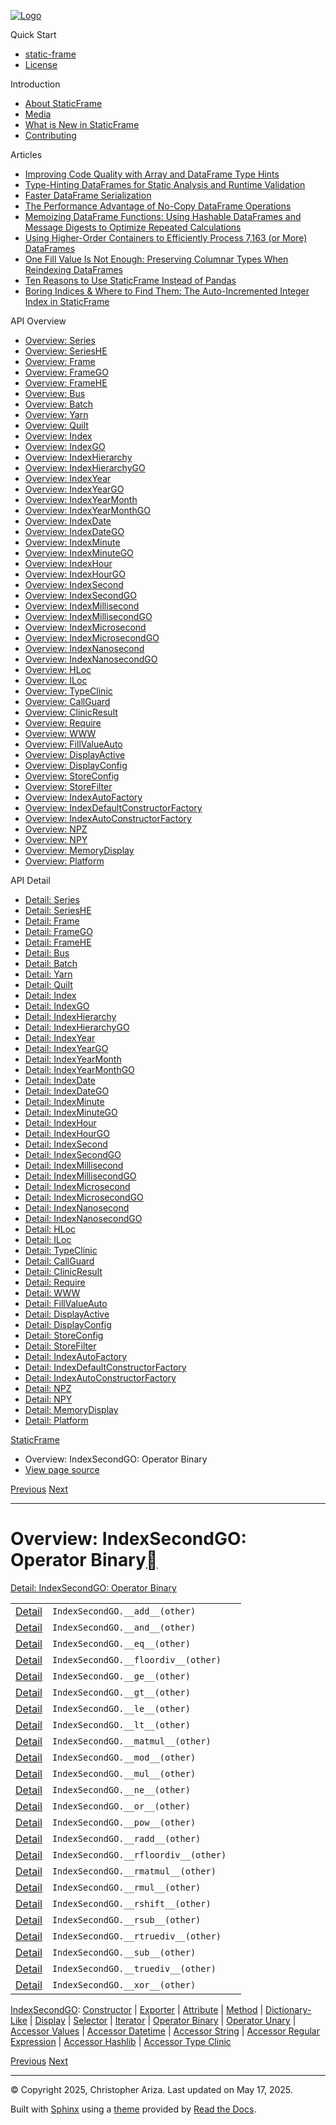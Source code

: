 [![Logo](../_static/sf-logo-web_icon-small.png)](../index.md)

Quick Start

* [static-frame](../readme.md)
* [License](../license.md)

Introduction

* [About StaticFrame](../intro.md)
* [Media](../intro.md#media)
* [What is New in StaticFrame](../new.md)
* [Contributing](../contributing.md)

Articles

* [Improving Code Quality with Array and DataFrame Type Hints](../articles/guard.md)
* [Type-Hinting DataFrames for Static Analysis and Runtime Validation](../articles/ftyping.md)
* [Faster DataFrame Serialization](../articles/serialize.md)
* [The Performance Advantage of No-Copy DataFrame Operations](../articles/no_copy.md)
* [Memoizing DataFrame Functions: Using Hashable DataFrames and Message Digests to Optimize Repeated Calculations](../articles/hash.md)
* [Using Higher-Order Containers to Efficiently Process 7,163 (or More) DataFrames](../articles/uhoc.md)
* [One Fill Value Is Not Enough: Preserving Columnar Types When Reindexing DataFrames](../articles/fill_value.md)
* [Ten Reasons to Use StaticFrame Instead of Pandas](../articles/upgrade.md)
* [Boring Indices & Where to Find Them: The Auto-Incremented Integer Index in StaticFrame](../articles/aiii.md)

API Overview

* [Overview: Series](series.md)
* [Overview: SeriesHE](series_he.md)
* [Overview: Frame](frame.md)
* [Overview: FrameGO](frame_go.md)
* [Overview: FrameHE](frame_he.md)
* [Overview: Bus](bus.md)
* [Overview: Batch](batch.md)
* [Overview: Yarn](yarn.md)
* [Overview: Quilt](quilt.md)
* [Overview: Index](index.md)
* [Overview: IndexGO](index_go.md)
* [Overview: IndexHierarchy](index_hierarchy.md)
* [Overview: IndexHierarchyGO](index_hierarchy_go.md)
* [Overview: IndexYear](index_year.md)
* [Overview: IndexYearGO](index_year_go.md)
* [Overview: IndexYearMonth](index_year_month.md)
* [Overview: IndexYearMonthGO](index_year_month_go.md)
* [Overview: IndexDate](index_date.md)
* [Overview: IndexDateGO](index_date_go.md)
* [Overview: IndexMinute](index_minute.md)
* [Overview: IndexMinuteGO](index_minute_go.md)
* [Overview: IndexHour](index_hour.md)
* [Overview: IndexHourGO](index_hour_go.md)
* [Overview: IndexSecond](index_second.md)
* [Overview: IndexSecondGO](index_second_go.md)
* [Overview: IndexMillisecond](index_millisecond.md)
* [Overview: IndexMillisecondGO](index_millisecond_go.md)
* [Overview: IndexMicrosecond](index_microsecond.md)
* [Overview: IndexMicrosecondGO](index_microsecond_go.md)
* [Overview: IndexNanosecond](index_nanosecond.md)
* [Overview: IndexNanosecondGO](index_nanosecond_go.md)
* [Overview: HLoc](hloc.md)
* [Overview: ILoc](iloc.md)
* [Overview: TypeClinic](type_clinic.md)
* [Overview: CallGuard](call_guard.md)
* [Overview: ClinicResult](clinic_result.md)
* [Overview: Require](require.md)
* [Overview: WWW](www.md)
* [Overview: FillValueAuto](fill_value_auto.md)
* [Overview: DisplayActive](display_active.md)
* [Overview: DisplayConfig](display_config.md)
* [Overview: StoreConfig](store_config.md)
* [Overview: StoreFilter](store_filter.md)
* [Overview: IndexAutoFactory](index_auto_factory.md)
* [Overview: IndexDefaultConstructorFactory](index_default_constructor_factory.md)
* [Overview: IndexAutoConstructorFactory](index_auto_constructor_factory.md)
* [Overview: NPZ](npz.md)
* [Overview: NPY](npy.md)
* [Overview: MemoryDisplay](memory_display.md)
* [Overview: Platform](platform.md)

API Detail

* [Detail: Series](../api_detail/series.md)
* [Detail: SeriesHE](../api_detail/series_he.md)
* [Detail: Frame](../api_detail/frame.md)
* [Detail: FrameGO](../api_detail/frame_go.md)
* [Detail: FrameHE](../api_detail/frame_he.md)
* [Detail: Bus](../api_detail/bus.md)
* [Detail: Batch](../api_detail/batch.md)
* [Detail: Yarn](../api_detail/yarn.md)
* [Detail: Quilt](../api_detail/quilt.md)
* [Detail: Index](../api_detail/index.md)
* [Detail: IndexGO](../api_detail/index_go.md)
* [Detail: IndexHierarchy](../api_detail/index_hierarchy.md)
* [Detail: IndexHierarchyGO](../api_detail/index_hierarchy_go.md)
* [Detail: IndexYear](../api_detail/index_year.md)
* [Detail: IndexYearGO](../api_detail/index_year_go.md)
* [Detail: IndexYearMonth](../api_detail/index_year_month.md)
* [Detail: IndexYearMonthGO](../api_detail/index_year_month_go.md)
* [Detail: IndexDate](../api_detail/index_date.md)
* [Detail: IndexDateGO](../api_detail/index_date_go.md)
* [Detail: IndexMinute](../api_detail/index_minute.md)
* [Detail: IndexMinuteGO](../api_detail/index_minute_go.md)
* [Detail: IndexHour](../api_detail/index_hour.md)
* [Detail: IndexHourGO](../api_detail/index_hour_go.md)
* [Detail: IndexSecond](../api_detail/index_second.md)
* [Detail: IndexSecondGO](../api_detail/index_second_go.md)
* [Detail: IndexMillisecond](../api_detail/index_millisecond.md)
* [Detail: IndexMillisecondGO](../api_detail/index_millisecond_go.md)
* [Detail: IndexMicrosecond](../api_detail/index_microsecond.md)
* [Detail: IndexMicrosecondGO](../api_detail/index_microsecond_go.md)
* [Detail: IndexNanosecond](../api_detail/index_nanosecond.md)
* [Detail: IndexNanosecondGO](../api_detail/index_nanosecond_go.md)
* [Detail: HLoc](../api_detail/hloc.md)
* [Detail: ILoc](../api_detail/iloc.md)
* [Detail: TypeClinic](../api_detail/type_clinic.md)
* [Detail: CallGuard](../api_detail/call_guard.md)
* [Detail: ClinicResult](../api_detail/clinic_result.md)
* [Detail: Require](../api_detail/require.md)
* [Detail: WWW](../api_detail/www.md)
* [Detail: FillValueAuto](../api_detail/fill_value_auto.md)
* [Detail: DisplayActive](../api_detail/display_active.md)
* [Detail: DisplayConfig](../api_detail/display_config.md)
* [Detail: StoreConfig](../api_detail/store_config.md)
* [Detail: StoreFilter](../api_detail/store_filter.md)
* [Detail: IndexAutoFactory](../api_detail/index_auto_factory.md)
* [Detail: IndexDefaultConstructorFactory](../api_detail/index_default_constructor_factory.md)
* [Detail: IndexAutoConstructorFactory](../api_detail/index_auto_constructor_factory.md)
* [Detail: NPZ](../api_detail/npz.md)
* [Detail: NPY](../api_detail/npy.md)
* [Detail: MemoryDisplay](../api_detail/memory_display.md)
* [Detail: Platform](../api_detail/platform.md)

[StaticFrame](../index.md)

* Overview: IndexSecondGO: Operator Binary
* [View page source](../_sources/api_overview/index_second_go-operator_binary.rst.txt)

[Previous](index_second_go-iterator.md "Overview: IndexSecondGO: Iterator")
[Next](index_second_go-operator_unary.md "Overview: IndexSecondGO: Operator Unary")

---

# Overview: IndexSecondGO: Operator Binary[](#overview-indexsecondgo-operator-binary "Link to this heading")

[Detail: IndexSecondGO: Operator Binary](../api_detail/index_second_go-operator_binary.md#api-detail-indexsecondgo-operator-binary)

|  |  |  |
| --- | --- | --- |
| [Detail](../api_detail/index_second_go-operator_binary.md#api-sig-indexsecondgo-add) | `IndexSecondGO.__add__(other)` |  |
| [Detail](../api_detail/index_second_go-operator_binary.md#api-sig-indexsecondgo-and) | `IndexSecondGO.__and__(other)` |  |
| [Detail](../api_detail/index_second_go-operator_binary.md#api-sig-indexsecondgo-eq) | `IndexSecondGO.__eq__(other)` |  |
| [Detail](../api_detail/index_second_go-operator_binary.md#api-sig-indexsecondgo-floordiv) | `IndexSecondGO.__floordiv__(other)` |  |
| [Detail](../api_detail/index_second_go-operator_binary.md#api-sig-indexsecondgo-ge) | `IndexSecondGO.__ge__(other)` |  |
| [Detail](../api_detail/index_second_go-operator_binary.md#api-sig-indexsecondgo-gt) | `IndexSecondGO.__gt__(other)` |  |
| [Detail](../api_detail/index_second_go-operator_binary.md#api-sig-indexsecondgo-le) | `IndexSecondGO.__le__(other)` |  |
| [Detail](../api_detail/index_second_go-operator_binary.md#api-sig-indexsecondgo-lt) | `IndexSecondGO.__lt__(other)` |  |
| [Detail](../api_detail/index_second_go-operator_binary.md#api-sig-indexsecondgo-matmul) | `IndexSecondGO.__matmul__(other)` |  |
| [Detail](../api_detail/index_second_go-operator_binary.md#api-sig-indexsecondgo-mod) | `IndexSecondGO.__mod__(other)` |  |
| [Detail](../api_detail/index_second_go-operator_binary.md#api-sig-indexsecondgo-mul) | `IndexSecondGO.__mul__(other)` |  |
| [Detail](../api_detail/index_second_go-operator_binary.md#api-sig-indexsecondgo-ne) | `IndexSecondGO.__ne__(other)` |  |
| [Detail](../api_detail/index_second_go-operator_binary.md#api-sig-indexsecondgo-or) | `IndexSecondGO.__or__(other)` |  |
| [Detail](../api_detail/index_second_go-operator_binary.md#api-sig-indexsecondgo-pow) | `IndexSecondGO.__pow__(other)` |  |
| [Detail](../api_detail/index_second_go-operator_binary.md#api-sig-indexsecondgo-radd) | `IndexSecondGO.__radd__(other)` |  |
| [Detail](../api_detail/index_second_go-operator_binary.md#api-sig-indexsecondgo-rfloordiv) | `IndexSecondGO.__rfloordiv__(other)` |  |
| [Detail](../api_detail/index_second_go-operator_binary.md#api-sig-indexsecondgo-rmatmul) | `IndexSecondGO.__rmatmul__(other)` |  |
| [Detail](../api_detail/index_second_go-operator_binary.md#api-sig-indexsecondgo-rmul) | `IndexSecondGO.__rmul__(other)` |  |
| [Detail](../api_detail/index_second_go-operator_binary.md#api-sig-indexsecondgo-rshift) | `IndexSecondGO.__rshift__(other)` |  |
| [Detail](../api_detail/index_second_go-operator_binary.md#api-sig-indexsecondgo-rsub) | `IndexSecondGO.__rsub__(other)` |  |
| [Detail](../api_detail/index_second_go-operator_binary.md#api-sig-indexsecondgo-rtruediv) | `IndexSecondGO.__rtruediv__(other)` |  |
| [Detail](../api_detail/index_second_go-operator_binary.md#api-sig-indexsecondgo-sub) | `IndexSecondGO.__sub__(other)` |  |
| [Detail](../api_detail/index_second_go-operator_binary.md#api-sig-indexsecondgo-truediv) | `IndexSecondGO.__truediv__(other)` |  |
| [Detail](../api_detail/index_second_go-operator_binary.md#api-sig-indexsecondgo-xor) | `IndexSecondGO.__xor__(other)` |  |

[IndexSecondGO](index_second_go.md#api-overview-indexsecondgo): [Constructor](index_second_go-constructor.md#api-overview-indexsecondgo-constructor) | [Exporter](index_second_go-exporter.md#api-overview-indexsecondgo-exporter) | [Attribute](index_second_go-attribute.md#api-overview-indexsecondgo-attribute) | [Method](index_second_go-method.md#api-overview-indexsecondgo-method) | [Dictionary-Like](index_second_go-dictionary_like.md#api-overview-indexsecondgo-dictionary-like) | [Display](index_second_go-display.md#api-overview-indexsecondgo-display) | [Selector](index_second_go-selector.md#api-overview-indexsecondgo-selector) | [Iterator](index_second_go-iterator.md#api-overview-indexsecondgo-iterator) | [Operator Binary](#api-overview-indexsecondgo-operator-binary) | [Operator Unary](index_second_go-operator_unary.md#api-overview-indexsecondgo-operator-unary) | [Accessor Values](index_second_go-accessor_values.md#api-overview-indexsecondgo-accessor-values) | [Accessor Datetime](index_second_go-accessor_datetime.md#api-overview-indexsecondgo-accessor-datetime) | [Accessor String](index_second_go-accessor_string.md#api-overview-indexsecondgo-accessor-string) | [Accessor Regular Expression](index_second_go-accessor_regular_expression.md#api-overview-indexsecondgo-accessor-regular-expression) | [Accessor Hashlib](index_second_go-accessor_hashlib.md#api-overview-indexsecondgo-accessor-hashlib) | [Accessor Type Clinic](index_second_go-accessor_type_clinic.md#api-overview-indexsecondgo-accessor-type-clinic)

[Previous](index_second_go-iterator.md "Overview: IndexSecondGO: Iterator")
[Next](index_second_go-operator_unary.md "Overview: IndexSecondGO: Operator Unary")

---

© Copyright 2025, Christopher Ariza.
Last updated on May 17, 2025.

Built with [Sphinx](https://www.sphinx-doc.org/) using a
[theme](https://github.com/readthedocs/sphinx_rtd_theme)
provided by [Read the Docs](https://readthedocs.org).